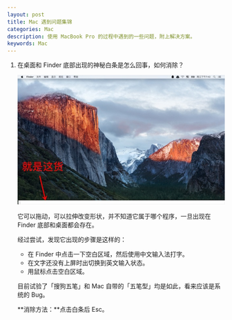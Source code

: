 ```yaml
---
layout: post
title: Mac 遇到问题集锦
categories: Mac
description: 使用 MacBook Pro 的过程中遇到的一些问题，附上解决方案。
keywords: Mac
---
```


1. 在桌面和 Finder 底部出现的神秘白条是怎么回事，如何消除？

   ![](/back_up_images/posts/mac/white-rectangle.jpg)

   它可以拖动，可以拉伸改变形状，并不知道它属于哪个程序，一旦出现在 Finder 底部和桌面都会存在。

   经过尝试，发现它出现的步骤是这样的：

   * 在 Finder 中点击一下空白区域，然后使用中文输入法打字。
   * 在文字还没有上屏时出切换到英文输入状态。
   * 用鼠标点击空白区域。

   目前试验了「搜狗五笔」和 Mac 自带的「五笔型」均是如此，看来应该是系统的 Bug。

   **消除方法：**点击白条后 Esc。
